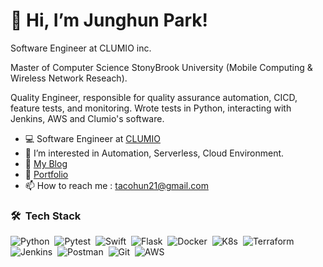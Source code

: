 # 👋 Hi, I’m Junghun Park!

Software Engineer at CLUMIO inc.

Master of Computer Science StonyBrook University (Mobile Computing & Wireless Network Reseach). 

Quality Engineer, responsible for quality assurance automation, CICD, feature tests, and monitoring. Wrote tests in Python, interacting with Jenkins, AWS and Clumio's software.
- 💻 Software Engineer at [CLUMIO](http://clum.io.com/)
- 👀 I’m interested in Automation, Serverless, Cloud Environment.
- 📔 [My Blog](https://velog.io/@tacohun21)
- 📝 [Portfolio](https://tacohun.notion.site/Junghun-s-Portfolio-EN-a00b49b7646949bd88e8454323caf25a)
- 📫 How to reach me : tacohun21@gmail.com

### 🛠 &nbsp;Tech Stack

![Python](https://img.shields.io/badge/-Python-05122A?style=flat&logo=python)&nbsp;
![Pytest](https://img.shields.io/badge/-Pytest-05122A?style=flat&logo=pytest)&nbsp;
![Swift](https://img.shields.io/badge/-Switf-05122A?style=flat&logo=swift)&nbsp;
![Flask](https://img.shields.io/badge/-Flask-05122A?style=flat&logo=flask)&nbsp;
![Docker](https://img.shields.io/badge/-Docker-05122A?style=flat&logo=docker)&nbsp;
![K8s](https://img.shields.io/badge/-K8s-05122A?style=flat&logo=kubernetes)&nbsp;
![Terraform](https://img.shields.io/badge/-Terraform-05122A?style=flat&logo=terraform)&nbsp;
![Jenkins](https://img.shields.io/badge/-Jenkins-05122A?style=flat&logo=jenkins)&nbsp;
![Postman](https://img.shields.io/badge/-Postman-05122A?style=flat&logo=postman)&nbsp;
![Git](https://img.shields.io/badge/-Git-05122A?style=flat&logo=git)&nbsp;
![AWS](https://img.shields.io/badge/-AWS-05122A?style=flat&logo=amazon)&nbsp;

<!---
Tacohun/Tacohun is a ✨ special ✨ repository because its `README.md` (this file) appears on your GitHub profile.
You can click the Preview link to take a look at your changes.
--->
